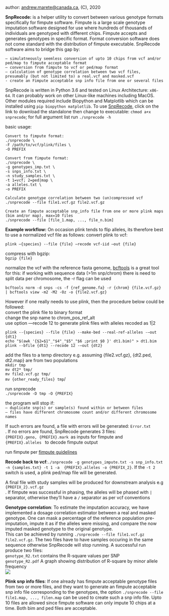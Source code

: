 author: andrew.marete@canada.ca, (C), 2020

<b>SnpRecode:</b> is a helper utility to convert between various genotype formats specifically for fimpute software. Fimpute is a large scale genotype imputation software designed for use where hundreds of thousands of individuals are genotyped with different chips. Fimpute accepts and generates genotypes in specific format. Format conversion software does not come standard with the distribution of fimpute executable. SnpRecode software aims to bridge this gap by:<br/> 

    – simulatneously seemless conversion of upto 10 chips from vcf and/or ped/map to fimpute acceptable format
    – conversion from fimpute to vcf or ped/map format
    – calculation of genotype correlation between two vcf files, presumably (but not limited to) a real.vcf and masked.vcf
    - create an Fimpute acceptable snp info file from one or several files

SnpRecode is written in Python 3.6 and tested on Linux Architecture: ```x86-64```. It can probably work on other Linux-like machines including MacOS. Other modules required include Biopython and Matplotlib which can be installed using ```pip biopython matplotlib```. To use [SnpRecode](https://github.com/AMarete/fimpute-utils/raw/master/snprecode), click on the link to download the standalone then change to executable: ```chmod a+x snprecode```; for full argument list run ```./snprecode -h```

basic usage:  
    
    Convert to fimpute format: 
    ./snprecode \
    -F /path/to/vcf/plink/files \
    -O PREFIX 
    
    Convert from fimpute format:
    ./snprecode \
    -g genotypes_imp.txt \
    -s snps_info.txt \
    -n study_samples.txt \ 
    -t 1=vcf; 2=ped|map \ 
    -a alleles.txt \
    -o PREFIX
    
    Calculate genotype correlation between two (un)compressed vcf
    ./snprecode --file file1.vcf.gz file2.vcf.gz
    
    Create an fimpute acceptable snp_info file from one or more plink maps (bim and/or map), max=10 files
    ./snprecode --file [file_1.map, ..., file_n.bim]

<b>Example workflow:</b> On occasion plink tends to flip alleles, its therefore best to use a normalized vcf file as follows:
convert plink to vcf:

	plink —{species} --file {file} —recode vcf-iid —out {file}

compress with bgzip:<br/> 
  ```bgzip {file}```

normalize the vcf with the reference fasta genome, [bcftools](https://samtools.github.io/bcftools/) is a great tool for this:
if working with sequence data (>1m snp/chrom) there is need to split data per chromosome, the -r flag can be used

	bcftools norm -d snps -cs -f {ref_genome.fa} -r {chrom} {file.vcf.gz} | bcftools view -m2 -M2 -Oz -o {file2.vcf.gz} 

However if one really needs to use plink, then the procedure below could be followed:<br/>
convert the plink file to binary format<br/>
change the snp name to chrom_pos_ref_alt<br/>
use option —recode 12 to generate plink files with alleles recoded as 1|2<br/>

	plink --{species} --file {file} --make-bed --real-ref-alleles -—out {dt1}
	echo "$(awk '{$2=$1"_"$4"_"$5"_"$6 ;print $0 }' dt1.bim)" > dt1.bim
	plink --bfile {dt1} --recode 12 -—out {dt2}

add the files to a temp directory e.g. assuming {file2.vcf.gz}, {dt2.ped, dt2.map} are from two populations<br/>
	```mkdir tmp```<br/>
	```mv dt2* tmp/```<br/>
	```mv file2.vcf.gz tmp/```<br/>
	```mv {other_ready_files} tmp```/<br/>

run snprecode<br/>
	```./snprecode -D tmp -O {PREFIX} ```

the program will stop if:<br/>
    ```– duplicate snp(s) or sample(s) found within or between files```<br/>
    ```– files have different chromosome count and/or different chromosome names```

If such errors are found, a file with errors will be generated: ```Error.txt```<br/>. If no errors are found, SnpRecode generates 3 files: <br/>
	```{PREFIX}.geno, {PREFIX}.mark ```as inputs for fimpute and <br/>
	```{PREFIX}.alleles ``` to decode fimpute output<br/>

run fimpute per [fimpute guidelines](http://animalbiosciences.uoguelp.ca/~msargol/fimpute/FImpute_documentation.pdf)<br/>

<b>Recode back to vcf</b>:```./snprecode -g genotypes_impute.txt -s snp_info.txt -n {samples.txt} -t 1 -a  {PREFIX}.alleles -o {PREFIX_2}```. If the ```-t 2``` switch is used, a plink ped/map file will be generated.

A final file with study samples will be produced for downstream analysis e.g ```{PREFIX_2}.vcf.gz```<br/>. If fimpute was successful in phasing, the alleles will be phased with ```|``` separator, otherwise they’ll have a ```/``` separator as per vcf conventions 


<b>Genotype correlation</b>: To estimate the imputation accuracy, we have implemented a dosage correlation estimator between a real and masked genotype. One can mask a percentage of the reference population pre-imputation, impute it as if the alleles were missing, and compare the now imputed masked genotype to the original genotype.<br/>This can be achieved by running ```./snprecode --file file1.vcf.gz file2.vcf.gz```. The two files have to have samples occuring in the same sequence otherwise SnpRecode will stop running. A successful run produce two files:<br/>
	```genotype_R2.txt``` contains the R-square values per SNP<br/>
	```genotype_R2.pdf``` A graph showing distribution of R-square by minor allele frequency <br/>
	![ ](https://github.com/AMarete/fimpute-utils/blob/master/test_data/genotype_R2.png?raw=true)
	
<b>Plink snp info files</b>: If one already has fimpute acceptable genotype files from two or more files, and they want to generate an fimpute acceptable snp info file corresponding to the genotypes, the option ```./snprecode --file file1.map, ..., filen.map``` can be used to create such a snp info file. Upto 10 files are allowed since fimpute software can only impute 10 chips at a time. Both bim and ped files are acceptable.
